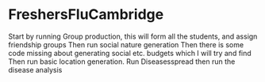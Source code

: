 # FreshersFluCambridge

Start by running Group production, this will form all the students, and assign friendship groups
Then run social nature generation
Then there is some code missing about generating social etc. budgets which I will try and find
Then run basic location generation. 
Run Diseasesspread
then run the disease analysis 
